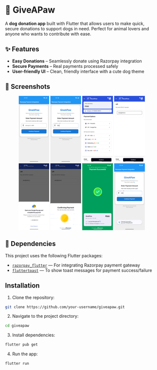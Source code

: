 # 🐾 GiveAPaw

A **dog donation app** built with Flutter that allows users to make quick, secure donations to support dogs in need. Perfect for animal lovers and anyone who wants to contribute with ease.

## ✨ Features

- **Easy Donations** – Seamlessly donate using Razorpay integration  
- **Secure Payments** – Real payments processed safely  
- **User-friendly UI** – Clean, friendly interface with a cute dog theme      

## 📸 Screenshots

<p align="center">
    <img src="./app_screenshots/home.png" alt="GiveAPaw Home Screen" width="20%"/>
    <img src="./app_screenshots/enter-amount.png" alt="Donation Screen" width="20%"/>
    <img src="./app_screenshots/choose-payment-option.png" alt="Success Screen" width="20%"/>
    <img src="./app_screenshots/make-a-payment.png" alt="Success Screen" width="20%"/>
    <img src="./app_screenshots/approve-payment.png" alt="Success Screen" width="20%"/>
    <img src="./app_screenshots/processing.png" alt="Success Screen" width="20%"/>
    <img src="./app_screenshots/payment-success.png" alt="Success Screen" width="20%"/>
    <img src="./app_screenshots/back-to-home-screen.png" alt="Success Screen" width="20%"/>
</p>

## 🧩 Dependencies

This project uses the following Flutter packages:

- [`razorpay_flutter`](https://pub.dev/packages/razorpay_flutter) — For integrating Razorpay payment gateway  
- [`fluttertoast`](https://pub.dev/packages/fluttertoast) — To show toast messages for payment success/failure  

## Installation

1. Clone the repository:

```bash
git clone https://github.com/your-username/giveapaw.git
```

2. Navigate to the project directory:

```bash
cd giveapaw
```

3. Install dependencies:
```bash
flutter pub get
```

4. Run the app:
```bash
flutter run
```